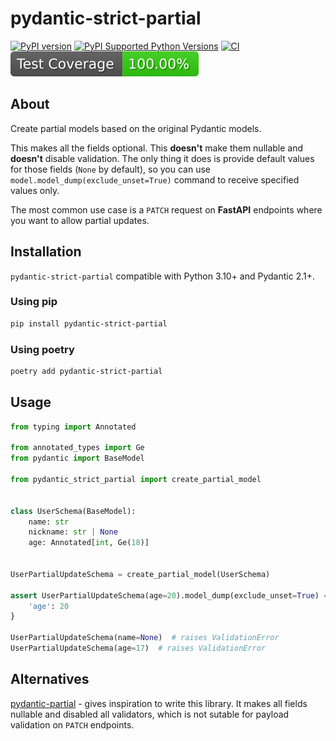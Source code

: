 # pydantic-strict-partial

[![PyPI version](https://badge.fury.io/py/pydantic-strict-partial.svg)](https://badge.fury.io/py/pydantic-strict-partial)
[![PyPI Supported Python Versions](https://img.shields.io/pypi/pyversions/pydantic-strict-partial.svg)](https://pypi.python.org/pypi/pydantic-strict-partial/)
[![CI](https://github.com/ADR-007/pydantic-strict-partial/actions/workflows/ci.yaml/badge.svg?branch=main)](https://github.com/ADR-007/pydantic-strict-partial/actions/workflows/ci.yaml)
![badge](https://raw.githubusercontent.com/ADR-007/pydantic-strict-partial/_xml_coverage_reports/data/main/./badge.svg)

## About

Create partial models based on the original Pydantic models. 

This makes all the fields optional. 
This **doesn't** make them nullable and **doesn't** disable validation.
The only thing it does is provide default values for those fields (`None` by default), 
so you can use `model.model_dump(exclude_unset=True)` command to receive specified values only.

The most common use case is a `PATCH` request on **FastAPI** endpoints where you want to allow partial updates.

## Installation

`pydantic-strict-partial` compatible with Python 3.10+ and Pydantic 2.1+.

### Using pip
```bash
pip install pydantic-strict-partial
```

### Using poetry
```bash
poetry add pydantic-strict-partial
```

## Usage

```python
from typing import Annotated

from annotated_types import Ge
from pydantic import BaseModel

from pydantic_strict_partial import create_partial_model


class UserSchema(BaseModel):
    name: str
    nickname: str | None
    age: Annotated[int, Ge(18)]


UserPartialUpdateSchema = create_partial_model(UserSchema)

assert UserPartialUpdateSchema(age=20).model_dump(exclude_unset=True) == {
    'age': 20
}

UserPartialUpdateSchema(name=None)  # raises ValidationError
UserPartialUpdateSchema(age=17)  # raises ValidationError

```

## Alternatives

[pydantic-partial](https://github.com/team23/pydantic-partial) - gives inspiration to write this library. It makes all fields nullable and disabled all validators, which is not sutable for payload validation on `PATCH` endpoints.
